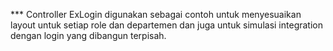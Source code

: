 *** Controller ExLogin digunakan sebagai contoh untuk menyesuaikan layout untuk setiap role dan departemen dan juga untuk simulasi integration dengan login yang dibangun terpisah. 

